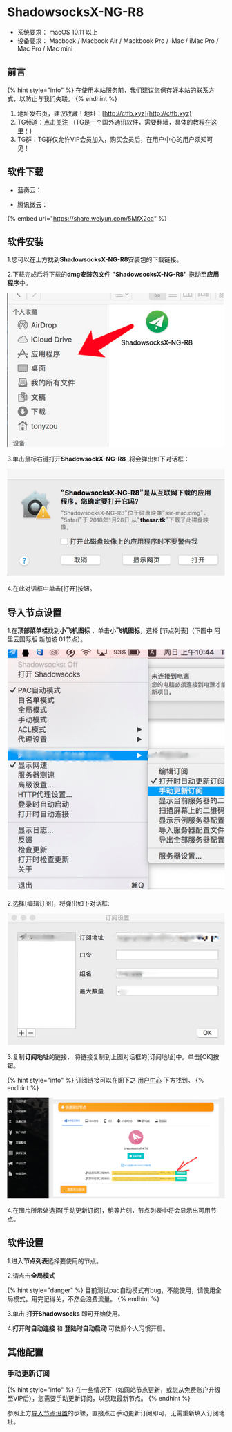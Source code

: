 # ShadowsocksX-NG-R8

* 系统要求： macOS 10.11 以上
* 设备要求： Macbook / Macbook Air / Mackbook Pro / iMac / iMac Pro / Mac Pro / Mac mini

## 前言

{% hint style="info" %}
在使用本站服务前，我们建议您保存好本站的联系方式，以防止与我们失联。
{% endhint %}

1. 地址发布页，建议收藏！地址：[http://ctfb.xyz](http://ctfb.xyz)
2. TG频道：[点击关注](https://t.me/cctcloud) （TG是一个国外通讯软件，需要翻墙，具体的教程[在这里](../../advanced/telegram.md)！\)
3. TG群：TG群仅允许VIP会员加入，购买会员后，在用户中心的用户须知可见！

## 软件下载

* 蓝奏云：



* 腾讯微云：

{% embed url="https://share.weiyun.com/5MfX2ca" %}

## 软件安装

1.您可以在上方找到**ShadowsocksX-NG-R8**安装包的下载链接。

2.下载完成后将下载的**dmg安装包文件** **"ShadowsocksX-NG-R8"** 拖动至**应用程序**中。

![](../../.gitbook/assets/mac-1.png)

3.单击鼠标右键打开**ShadowsockX-NG-R8** ,将会弹出如下对话框：

![](../../.gitbook/assets/mac-2.png)

4.在此对话框中单击\[打开\]按钮。

## 导入节点设置

1.在**顶部菜单栏**找到**小飞机图标** ，单击**小飞机图标**，选择 \[节点列表\]（下图中 阿里云国际版 新加坡 01节点）。

![](../../.gitbook/assets/mac-3.png)

2.选择\[编辑订阅\]，将弹出如下对话框:

![](../../.gitbook/assets/mac-4.png)

3.复制**订阅地址**的链接， 将链接复制到上图对话框的\[订阅地址\]中。单击\[OK\]按钮。

{% hint style="info" %}
订阅链接可以在阁下之 [用户中心](https://www.tzct.xyz/user) 下方找到。
{% endhint %}

![](../../.gitbook/assets/user_center_2.png)

4.在图片所示处选择\[手动更新订阅\]，稍等片刻，节点列表中将会显示出可用节点。

## 软件设置

1.进入**节点列表**选择要使用的节点。

2.请点击**全局模式**

{% hint style="danger" %}
目前测试pac自动模式有bug，不能使用，请使用全局模式。用完记得关，不然会浪费流量。
{% endhint %}

3.单击 **打开Shadowsocks** 即可开始使用。

4.**打开时自动连接** 和 **登陆时自动启动** 可依照个人习惯开启。

## 其他配置

### 手动更新订阅

{% hint style="info" %}
在一些情况下（如网站节点更新，或您从免费账户升级至VIP后），您需要手动更新订阅，以获取最新节点。
{% endhint %}

参照上方[导入节点设置](shadowsocksx.md#dao-ru-jie-dian-she-zhi)的步骤，直接点击手动更新订阅即可，无需重新填入订阅地址。

